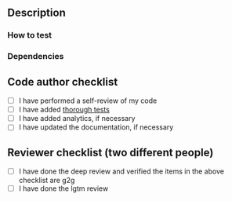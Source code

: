 ## Description
<!-- Summary of the changes, related issue, relevant motivation and context -->

### How to test
<!-- Step-by-step instructions on how to test -->

### Dependencies
<!-- Any changed dependencies, e.g. requires an install/update/migration, etc. -->

## Code author checklist
- [ ] I have performed a self-review of my code
- [ ] I have added [thorough tests](https://qmacbis.atlassian.net/wiki/spaces/CM/pages/2914025525/Test+Suite+and+Testing+Research)
- [ ] I have added analytics, if necessary
- [ ] I have updated the documentation, if necessary

## Reviewer checklist (two different people)
- [ ] I have done the deep review and verified the items in the above checklist are g2g
- [ ] I have done the lgtm review
